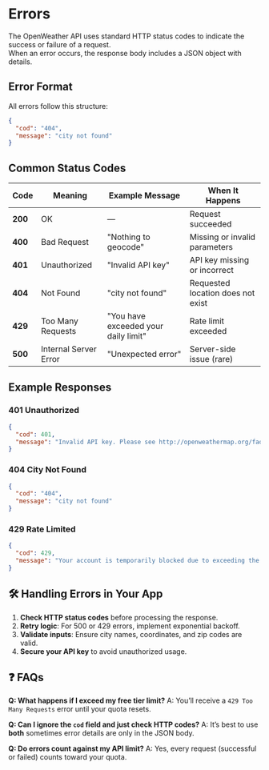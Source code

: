 # Errors

The OpenWeather API uses standard HTTP status codes to indicate the success or failure of a request.  
When an error occurs, the response body includes a JSON object with details.


##  Error Format
All errors follow this structure:

```json
{
  "cod": "404",
  "message": "city not found"
}
````


##  Common Status Codes

| Code    | Meaning               | Example Message                      | When It Happens                   |
| ------- | --------------------- | ------------------------------------ | --------------------------------- |
| **200** | OK                    | —                                    | Request succeeded                 |
| **400** | Bad Request           | "Nothing to geocode"                 | Missing or invalid parameters     |
| **401** | Unauthorized          | "Invalid API key"                    | API key missing or incorrect      |
| **404** | Not Found             | "city not found"                     | Requested location does not exist |
| **429** | Too Many Requests     | "You have exceeded your daily limit" | Rate limit exceeded               |
| **500** | Internal Server Error | "Unexpected error"                   | Server-side issue (rare)          |


##  Example Responses

### 401 Unauthorized

```json
{
  "cod": 401,
  "message": "Invalid API key. Please see http://openweathermap.org/faq#error401"
}
```

### 404 City Not Found

```json
{
  "cod": "404",
  "message": "city not found"
}
```

### 429 Rate Limited

```json
{
  "cod": 429,
  "message": "Your account is temporarily blocked due to exceeding the requests limit."
}
```


## 🛠️ Handling Errors in Your App

1. **Check HTTP status codes** before processing the response.
2. **Retry logic**: For 500 or 429 errors, implement exponential backoff.
3. **Validate inputs**: Ensure city names, coordinates, and zip codes are valid.
4. **Secure your API key** to avoid unauthorized usage.



## ❓ FAQs

**Q: What happens if I exceed my free tier limit?**
A: You’ll receive a `429 Too Many Requests` error until your quota resets.

**Q: Can I ignore the `cod` field and just check HTTP codes?**
A: It’s best to use **both** sometimes error details are only in the JSON body.

**Q: Do errors count against my API limit?**
A: Yes, every request (successful or failed) counts toward your quota.

